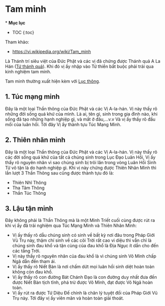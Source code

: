 # Tam minh

\* **Mục lục**

- TOC
{:toc}

Tham khảo:

- <https://vi.wikipedia.org/wiki/Tam_minh>

Là Thánh trí siêu việt của Đức Phật và các vị đã chứng được Thánh quả A La Hán ([Tứ thánh quả](tu_thanh_qua.md#A-La-Hán)). Khi đó vị ấy nhập vào Tứ thiền bắt buộc phải trải qua kinh nghiệm tam minh.

Tam minh thường xuất hiện kèm với [Lục thông](luc_thong.md).

## 1. Túc mạng minh

Đây là một loại Thần thông của Đức Phật và các Vị A-la-hán. Vị này thấy rõ những đời sống quá khứ của mình. Là ai, tên gì, sinh trong gia đình nào, khi sống đã tạo những hạnh nghiệp gì, và mất ở đâu,...v.v Và vị ấy thấy rõ đầu mối của luân hồi. Tới đây Vị ấy thành tựu Túc Mạng Minh.

## 2. Thiên nhãn minh

Đây là một loại Thần thông của Đức Phật và các Vị A-la-hán. Vị này thấy rõ các đời sống quá khứ của tất cả chúng sinh trong Lục Đạo Luân Hồi, Vị ấy thấy rõ nguyên nhân vì sao chúng sinh bị trôi lăn trong vòng Luân Hồi Sinh Tử vô tận là do hạnh nghiệp gì. Khi vị này chứng được Thiên Nhãn Minh thì lần lượt 3 Thần Thông sau cũng được thành tựu đó là:

- Thiên Nhĩ Thông
- Tha Tâm Thông
- Thần Túc Thông

## 3. Lậu tận minh

Đây không phải là Thần Thông mà là một Minh Triết cuối cùng được rút ra khi vị ấy đã trải nghiệm qua Túc Mạng Minh và Thiên Nhãn Minh:

- Vị ấy thấy rõ dẫu chúng sinh có sinh về bất kỳ nơi đâu trong Pháp Giới Vũ Trụ này, thậm chí sinh về các cõi Trời rất cao vi diệu thì vẫn chỉ là chúng sinh đau khổ và tận cùng của đau khổ là Địa Ngục ít dần cho đến các tầng Trời.
- Vị này thấy rõ nguyên nhân của đau khổ là vì chúng sinh Vô Minh chấp Ngã dẫn đến tham ái.
- Vị ấy thấy rõ Niết Bàn là nơi chấm dứt mọi luân hồi sinh diệt hoàn toàn không còn đau khổ.
- Vị ấy thấy rõ con đường Bát Chánh Đạo là con đường duy nhất đưa đến được Niết Bàn tịch tĩnh, phá trừ được Vô Minh, đạt được Vô Ngã hoàn toàn.
- Vị ấy rút ra được Tứ Diệu Đế chính là chân lý tuyệt đối của Pháp Giới Vũ Trụ này. Tới đây vị ấy viên mãn và hoàn toàn giải thoát.
